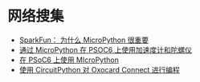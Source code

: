 # 网络搜集

- [SparkFun： 为什么 MicroPython 很重要](https://news.sparkfun.com/13770)
- [通过 MicroPython 在 PSOC6 上使用加速度计和陀螺仪](https://www.hackster.io/Infineon_Team/accelerometer-gyroscope-with-psoc-6-and-micropython-757eb3)
- [在 PSoC6 上使用 MIcroPython](https://www.hackster.io/Infineon_Team/micropython-on-psoc-fcf1d0)
- [使用 CircuitPython 对 Oxocard Connect 进行编程](https://makezine.com/projects/programming-the-oxocard-connect-with-circuitpython/)
